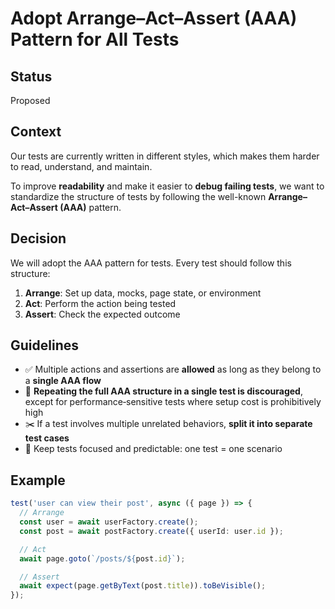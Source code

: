# Adopt Arrange–Act–Assert (AAA) Pattern for All Tests

## Status
Proposed

## Context

Our tests are currently written in different styles, which makes them harder to read, understand, and maintain.

To improve **readability** and make it easier to **debug failing tests**, we want to standardize the structure of tests by following the well-known **Arrange–Act–Assert (AAA)** pattern.

## Decision

We will adopt the AAA pattern for tests. Every test should follow this structure:

1. **Arrange**: Set up data, mocks, page state, or environment
2. **Act**: Perform the action being tested
3. **Assert**: Check the expected outcome

## Guidelines

- ✅ Multiple actions and assertions are **allowed** as long as they belong to a **single AAA flow**
- 🚫 **Repeating the full AAA structure in a single test is discouraged**, except for performance‑sensitive tests where setup cost is prohibitively high
- ✂️ If a test involves multiple unrelated behaviors, **split it into separate test cases**
- 🧼 Keep tests focused and predictable: one test = one scenario

## Example

```ts
test('user can view their post', async ({ page }) => {
  // Arrange
  const user = await userFactory.create();
  const post = await postFactory.create({ userId: user.id });

  // Act
  await page.goto(`/posts/${post.id}`);

  // Assert
  await expect(page.getByText(post.title)).toBeVisible();
});
